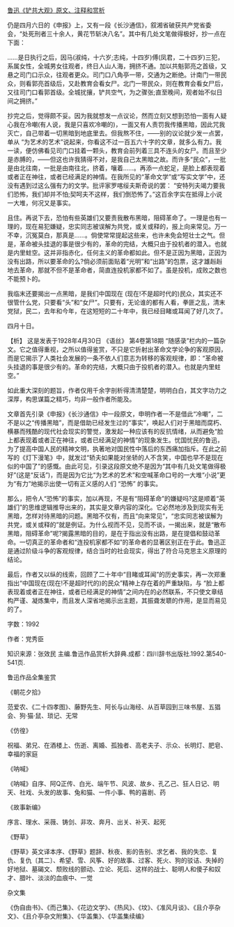 [鲁迅《铲共大观》原文、注释和赏析](https://www.vrrw.net/wx/9593.html)

仍是四月六日的《申报》上，又有一段《长沙通信》，叙湘省破获共产党省委会，“处死刑者三十余人，黄花节斩决八名”。其中有几处文笔做得极好，抄一点在下面：

……是日执行之后，因马(淑纯，十六岁;志纯，十四岁)傅(凤君，二十四岁)三犯，系属女性，全城男女往观者，终日人山人海，拥挤不通。加以共魁郭亮之首级，又悬之司门口示众，往观者更众。司门口八角亭一带，交通为之断绝。计南门一带民众，则看郭亮首级后，又赴教育会看女尸。北门一带民众，则在教育会看女尸后，又往司门口看郭首级。全城扰攘，铲共空气，为之骤张;直至晚间，观者始不似日间之拥挤。”

抄完之后，觉得颇不妥。因为我就想发一点议论，然而立刻又想到恐怕一面有人疑心我在冷嘲(有人说，我是只喜欢冷嘲的)，一面又有人责罚我传播黑暗，因此咒我灭亡，自己带着一切黑暗到地底里去。但我熬不住，——别的议论就少发一点罢，单从 “为艺术的艺术”说起来，你看这不过一百五六十字的文章，就多么有力。我一读，便仿佛看见司门口挂着一颗头，教育会前列着三具不连头的女尸。而且至少是赤膊的，——但这也许我猜得不对，是我自己太黑暗之故。而许多“民众”，一批是由北往南，一批是由南往北，挤着，嚷着……。再添一点蛇足，是脸上都表现着或者正在神往，或者已经满足的神情。在我所见的“革命文学”或“写实文学”中，还没有遇到过这么强有力的文学。批评家罗喀绥夫斯奇说的罢： “安特列夫竭力要我们恐怖，我们却并不怕;契呵夫不这样，我们倒恐怖了。”这百余字实在抵得上小说一大堆，何况又是事实。

且住。再说下去，恐怕有些英雄们又要责我散布黑暗，阻碍革命了。一理是也有一理的，现在易犯嫌疑，忠实同志被误解为共党，或关或释的，报上向来常见。万一不幸，沉冤莫白，那真是……。倘使常常提起这些来，也许未免会短壮士之气。但是，革命被头挂退的事是很少有的，革命的完结，大概只由于投机者的潜入。也就是内里蛀空。这并非指赤化，任何主义的革命都如此。但不是正因为黑暗，正因为没有出路，所以要革命的么?倘必须前面贴着“光明”和“出路”的包票，这才雄赳赳地去革命，那就不但不是革命者，简直连投机家都不如了。虽是投机，成败之数也不能预卜的。

我临末还要揭出一点黑暗，是我们中国现在 (现在!不是超时代的)民众，其实还不很管什么党，只要看“头”和“女尸”。只要有，无论谁的都有人看，拳匪之乱，清末党狱，民二，去年和今年，在这短短的二十年中，我已经目睹或耳闻了好几次了。

四月十日。



【析】 这是发表于1928年4月30日 《语丝》 第4卷第18期 “随感录”栏内的一篇杂文。它之值得重视，之所以值得鉴赏，不只是它折射出革命文学论争的客观原因，而是它揭示了人类社会发展的一条不依人们意志为转移的客观规律，即：“革命被头挂退的事是很少有的。革命的完结，大概只由于投机者的潜入。也就是内里蛀空。”

如此重大深刻的题旨，作者仅用千余字剖析得清清楚楚，明明白白，其文字功力之深厚，构思谋篇之精巧，均非一般作者所能及。

文章首先引录《申报》《长沙通信》中一段原文，申明作者一不是借此“冷嘲”，二不是以之“传播黑暗”，而是借助已经发生过的“事实”，唤起人们对于黑暗而腐朽、横暴而残酷的现代社会现实的警觉，激发起一种应该有的反抗情绪，从而避免“脸上都表现着或者正在神往，或者已经满足的神情”的现象发生。忧国忧民的鲁迅，为了提高中国人民的精神文明，执著地对国民性中落后的东西痛加指斥。在此之前写的《灯下漫笔》中，就发过“轿夫如果能对坐轿的人不含笑，中国也早不是现在似的中国了”的感慨。由此可见，引录这段原文绝不是因为“其中有几处文笔做得极好”(这是“反话”)，而是因为它比“为艺术的艺术”和空喊革命口号的一大堆“小说”更为“有力”地揭示出使一切有正义感的人们 “恐怖” 的事实。

那么，把令人“恐怖”的事实，加以再现，不是有“阻碍革命”的嫌疑吗?这是顺着“英雄们”的思维逻辑推导出来的，其实是文章内容的深化。它必然地涉及到现实有无黑暗，怎样对待黑暗的问题。黑暗不仅有，而且“向来常见”，“忠实同志被误解为共党，或关或释的”就是例证。为什么视而不见，见而不谈，一揭出来，就是“散布黑暗，阻碍革命”呢?揭露黑暗的目的，是在于指出没有出路，是在提倡和鼓动革命。一切真正的革命者和“连投机家都不如”的革命者的显著区别正在于此。鲁迅正是通过阶级斗争的客观规律，结合当时的社会现实，得出了符合马克思主义原理的结论。

最后，作者又以纵的线索，回顾了二十年中“目睹或耳闻”的历史事实，再一次郑重指出“中国现在(现在!不是超时代的)的民众”精神上存在着的严重缺陷，与 “脸上都表现着或者正在神往，或者已经满足的神情”之间内在的必然联系，不只使文章结构严谨、凝炼集中，而且发人深省地揭示出主题，其振聋发聩的作用，是显而易见的了。

字数：1992

作者：党秀臣

知识来源：张效民 主编.鲁迅作品赏析大辞典.成都：四川辞书出版社.1992.第540-541页.

鲁迅作品全集鉴赏

《朝花夕拾》

范爱农、《二十四孝图》、藤野先生、阿长与山海经、从百草园到三味书屋、五猖会、狗·猫·鼠、琐记、无常

《仿徨》

祝福、弟兄、在酒楼上、伤逝、离婚、孤独者、高老夫子、示众、长明灯、肥皂、幸福的家庭

《呐喊》

《呐喊》自序、阿Q正传、白光、端午节、风波、故乡、孔乙己、狂人日记、明天、社戏、头发的故事、兔和猫、一件小事、鸭的喜剧、药

《故事新编》

序言、理水、采薇、铸剑、非攻、奔月、出关、补天、起死

《野草》

《野草》英文译本序、《野草》题辞、秋夜、影的告别、求乞者、我的失恋、复仇、复仇〔其二〕、希望、雪、风筝、好的故事、过客、死火、狗的驳诘、失掉的好地狱、墓碣文、颓败线的颤动、立论、死后、这样的战士、聪明人和傻子和奴才、腊叶、淡淡的血痕中、一觉

杂文集

《伪自由书》、《而己集》、《花边文学》、《热风》、《坟》、《准风月谈》、《且介亭杂文》、《且介亭杂文附集》、《华盖集》、《华盖集续编》

